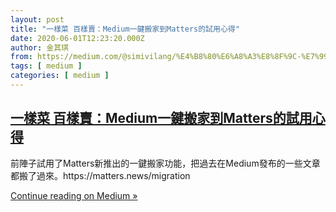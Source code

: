 ```yaml
---
layout: post
title: "一樣菜 百樣賣：Medium一鍵搬家到Matters的試用心得"
date: 2020-06-01T12:23:20.000Z
author: 金其琪
from: https://medium.com/@simivilang/%E4%B8%80%E6%A8%A3%E8%8F%9C-%E7%99%BE%E6%A8%A3%E8%B3%A3-medium%E4%B8%80%E9%8D%B5%E6%90%AC%E5%AE%B6%E5%88%B0matters%E7%9A%84%E8%A9%A6%E7%94%A8%E5%BF%83%E5%BE%97-4071e831a161?source=rss-47dceea4b71------2
tags: [ medium ]
categories: [ medium ]
---
```

<!--1591014200000-->
[一樣菜 百樣賣：Medium一鍵搬家到Matters的試用心得](https://medium.com/@simivilang/%E4%B8%80%E6%A8%A3%E8%8F%9C-%E7%99%BE%E6%A8%A3%E8%B3%A3-medium%E4%B8%80%E9%8D%B5%E6%90%AC%E5%AE%B6%E5%88%B0matters%E7%9A%84%E8%A9%A6%E7%94%A8%E5%BF%83%E5%BE%97-4071e831a161?source=rss-47dceea4b71------2)
------

<div>
<div class="medium-feed-item"><p class="medium-feed-snippet">&#x524D;&#x9663;&#x5B50;&#x8A66;&#x7528;&#x4E86;Matters&#x65B0;&#x63A8;&#x51FA;&#x7684;&#x4E00;&#x9375;&#x642C;&#x5BB6;&#x529F;&#x80FD;&#xFF0C;&#x628A;&#x904E;&#x53BB;&#x5728;Medium&#x767C;&#x5E03;&#x7684;&#x4E00;&#x4E9B;&#x6587;&#x7AE0;&#x90FD;&#x642C;&#x4E86;&#x904E;&#x4F86;&#x3002;https://matters.news/migration</p><p class="medium-feed-link"><a href="https://medium.com/@simivilang/%E4%B8%80%E6%A8%A3%E8%8F%9C-%E7%99%BE%E6%A8%A3%E8%B3%A3-medium%E4%B8%80%E9%8D%B5%E6%90%AC%E5%AE%B6%E5%88%B0matters%E7%9A%84%E8%A9%A6%E7%94%A8%E5%BF%83%E5%BE%97-4071e831a161?source=rss-47dceea4b71------2">Continue reading on Medium »</a></p></div>
</div>
